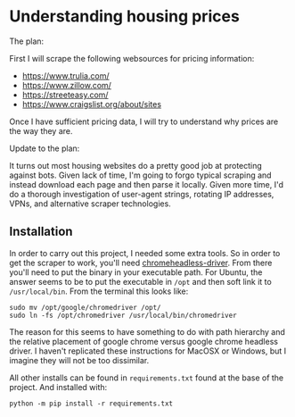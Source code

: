 # Understanding housing prices

The plan:

First I will scrape the following websources for pricing information:

* https://www.trulia.com/
* https://www.zillow.com/
* https://streeteasy.com/
* https://www.craigslist.org/about/sites

Once I have sufficient pricing data, I will try to understand why prices are the way they are.

Update to the plan:

It turns out most housing websites do a pretty good job at protecting against bots.  Given lack of time, I'm going to forgo typical scraping and instead download each page and then parse it locally.  Given more time, I'd do a thorough investigation of user-agent strings, rotating IP addresses, VPNs, and alternative scraper technologies.



## Installation

In order to carry out this project, I needed some extra tools.  So in order to get the scraper to work, you'll need [chromeheadless-driver](https://sites.google.com/a/chromium.org/chromedriver/downloads).  From there you'll need to put the binary in your executable path.  For Ubuntu, the answer seems to be to put the executable in `/opt` and then soft link it to `/usr/local/bin`.  From the terminal this looks like:

```
sudo mv /opt/google/chromedriver /opt/
sudo ln -fs /opt/chromedriver /usr/local/bin/chromedriver
```

The reason for this seems to have something to do with path hierarchy and the relative placement of google chrome versus google chrome headless driver.  I haven't replicated these instructions for MacOSX or Windows, but I imagine they will not be too dissimilar.

All other installs can be found in `requirements.txt` found at the base of the project.  And installed with:

`python -m pip install -r requirements.txt`




